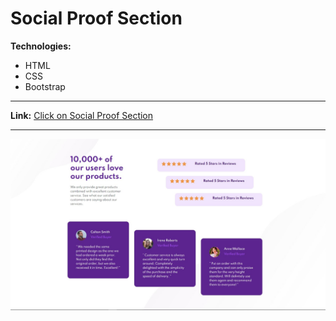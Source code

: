 # Social Proof Section

**Technologies:**
- HTML
- CSS
- Bootstrap

---
**Link:** [Click on Social Proof Section](https://11samo.github.io/social-proof-section/)

---
![Screenshot of site](screen.jpg)
